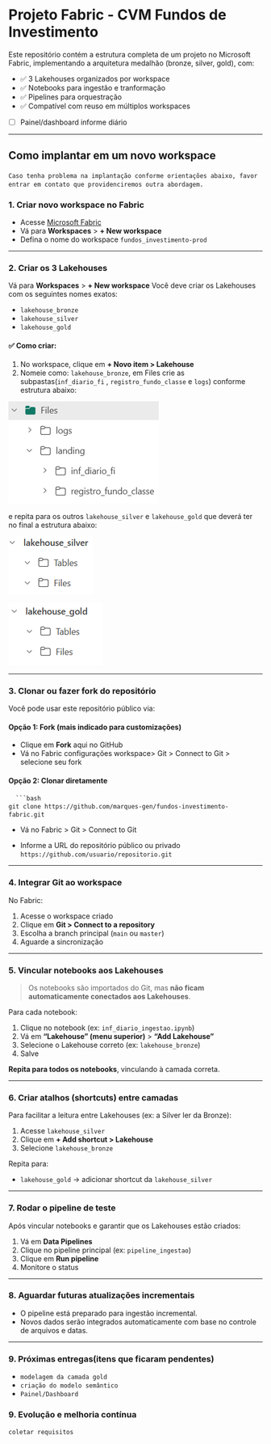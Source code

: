 # Projeto Fabric - CVM Fundos de Investimento

Este repositório contém a estrutura completa de um projeto no Microsoft Fabric, implementando a arquitetura medalhão (bronze, silver, gold), com:

- ✅ 3 Lakehouses organizados por workspace
- ✅ Notebooks para ingestão e tranformação
- ✅ Pipelines para orquestração
- ✅ Compatível com reuso em múltiplos workspaces
- [ ] Painel/dashboard informe diário

---

## Como implantar em um novo workspace

`Caso tenha problema na implantação conforme orientações abaixo, favor entrar em contato que providenciremos outra abordagem.`


### 1. Criar novo workspace no Fabric

- Acesse [Microsoft Fabric](https://app.fabric.microsoft.com)
- Vá para **Workspaces** > **+ New workspace**
- Defina o nome do workspace `fundos_investimento-prod`

---

### 2. Criar os 3 Lakehouses

Vá para **Workspaces** > **+ New workspace**
Você deve criar os Lakehouses com os seguintes nomes exatos:

- `lakehouse_bronze`
- `lakehouse_silver`
- `lakehouse_gold`

#### ✅ Como criar:
1. No workspace, clique em **+ Novo item > Lakehouse**
2. Nomeie como: `lakehouse_bronze`, em Files crie as subpastas(`inf_diario_fi` , `registro_fundo_classe` e `logs`) conforme estrutura abaixo:

![Files](docs/image-1.png)

  e repita para os outros `lakehouse_silver` e `lakehouse_gold`  que deverá ter no final a estrutura abaixo:

![lakehouse_silver](docs/image-3.png)

![lakehouse_gold](docs/image-2.png)


---

### 3. Clonar ou fazer fork do repositório

Você pode usar este repositório público via:

#### Opção 1: Fork (mais indicado para customizações)
- Clique em **Fork** aqui no GitHub
- Vá no Fabric configurações workspace> Git > Connect to Git > selecione seu fork

#### Opção 2: Clonar diretamente

```
  ```bash
git clone https://github.com/marques-gen/fundos-investimento-fabric.git
```


- Vá no Fabric > Git > Connect to Git


- Informe a URL do repositório público ou privado
`https://github.com/usuario/repositorio.git`

---

### 4. Integrar Git ao workspace

No Fabric:

1. Acesse o workspace criado
2. Clique em **Git > Connect to a repository**
3. Escolha a branch principal (`main` ou `master`)
4. Aguarde a sincronização


---

### 5. Vincular notebooks aos Lakehouses

> Os notebooks são importados do Git, mas **não ficam automaticamente conectados aos Lakehouses**.

Para cada notebook:

1. Clique no notebook (ex: `inf_diario_ingestao.ipynb`)
2. Vá em **“Lakehouse” (menu superior)** > **“Add Lakehouse”**
3. Selecione o Lakehouse correto (ex: `lakehouse_bronze`)
4. Salve

**Repita para todos os notebooks**, vinculando à camada correta.

---

### 6. Criar atalhos (shortcuts) entre camadas

Para facilitar a leitura entre Lakehouses (ex: a Silver ler da Bronze):

1. Acesse `lakehouse_silver`
2. Clique em **+ Add shortcut > Lakehouse**
3. Selecione `lakehouse_bronze`

Repita para:

- `lakehouse_gold` → adicionar shortcut da `lakehouse_silver`

---

### 7. Rodar o pipeline de teste

Após vincular notebooks e garantir que os Lakehouses estão criados:

1. Vá em **Data Pipelines**
2. Clique no pipeline principal (ex: `pipeline_ingestao`)
3. Clique em **Run pipeline**
4. Monitore o status

---

### 8. Aguardar futuras atualizações incrementais

- O pipeline está preparado para ingestão incremental.
- Novos dados serão integrados automaticamente com base no controle de arquivos e datas.

---
### 9. Próximas entregas(itens que ficaram pendentes)
- `modelagem da camada gold`
- `criação do modelo semântico`
- `Painel/Dashboard`

### 9. Evolução e melhoria contínua
```
coletar requisitos

```